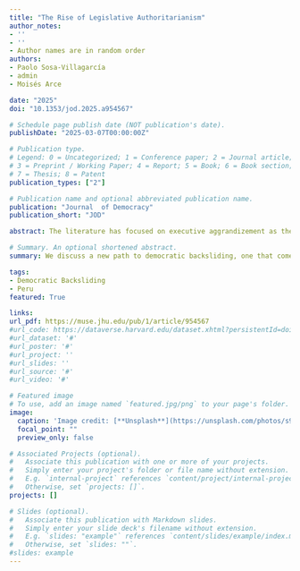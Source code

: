 ```yaml
---
title: "The Rise of Legislative Authoritarianism"
author_notes:
- ''
- ''
- Author names are in random order
authors:
- Paolo Sosa-Villagarcía
- admin
- Moisés Arce

date: "2025"
doi: "10.1353/jod.2025.a954567"

# Schedule page publish date (NOT publication's date).
publishDate: "2025-03-07T00:00:00Z"

# Publication type.
# Legend: 0 = Uncategorized; 1 = Conference paper; 2 = Journal article;
# 3 = Preprint / Working Paper; 4 = Report; 5 = Book; 6 = Book section;
# 7 = Thesis; 8 = Patent
publication_types: ["2"]

# Publication name and optional abbreviated publication name.
publication: "Journal  of Democracy"
publication_short: "JOD"

abstract: The literature has focused on executive aggrandizement as the path leading to autocratization. Therefore, dysfunctional relations between the executive and legislative branches were seen as a “blessing in disguise” which prevented presidents from becoming powerful enough to cause democratic backsliding. More recently, scholars have interpreted such dysfunctionality as a problem in the form of “democratic hollowing.” Yet this may be only a transitory state of affairs. Power vacuums tend to be filled. Evidence shows that even fragmented groups in the legislative branch can concentrate power. This concentration of power defines another path to democratic backsliding via what we call legislative authoritarianism.

# Summary. An optional shortened abstract.
summary: We discuss a new path to democratic backsliding, one that comes from an unexpected actor.

tags:
- Democratic Backsliding
- Peru
featured: True

links:
url_pdf: https://muse.jhu.edu/pub/1/article/954567
#url_code: https://dataverse.harvard.edu/dataset.xhtml?persistentId=doi:10.7910/DVN/RAXSLB
#url_dataset: '#'
#url_poster: '#'
#url_project: ''
#url_slides: ''
#url_source: '#'
#url_video: '#'

# Featured image
# To use, add an image named `featured.jpg/png` to your page's folder. 
image:
  caption: 'Image credit: [**Unsplash**](https://unsplash.com/photos/s9CC2SKySJM)'
  focal_point: ""
  preview_only: false

# Associated Projects (optional).
#   Associate this publication with one or more of your projects.
#   Simply enter your project's folder or file name without extension.
#   E.g. `internal-project` references `content/project/internal-project/index.md`.
#   Otherwise, set `projects: []`.
projects: []

# Slides (optional).
#   Associate this publication with Markdown slides.
#   Simply enter your slide deck's filename without extension.
#   E.g. `slides: "example"` references `content/slides/example/index.md`.
#   Otherwise, set `slides: ""`.
#slides: example
---
```

